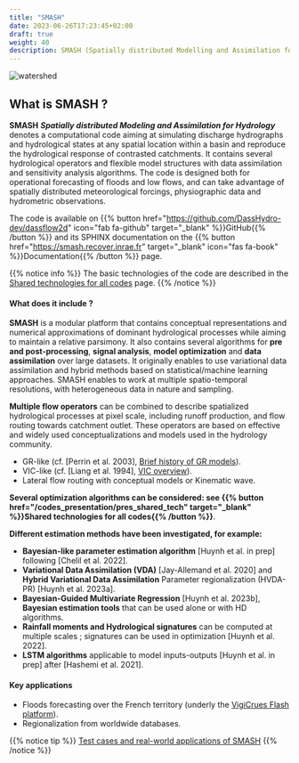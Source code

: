 ```yaml
---
title: "SMASH"
date: 2023-06-26T17:23:45+02:00
draft: true
weight: 40
description: SMASH (Spatially distributed Modelling and Assimilation for Hydrology), an open-source Python-Fortran library that provides a variety of user-friendly routines for spatially distributed hydrological modeling and multisource data-assimilation.
---
```

![watershed](/images/overview_smash.png?width=30pc)

## What is SMASH ?

**SMASH** ***Spatially distributed Modeling and Assimilation for Hydrology*** denotes a computational code aiming at simulating discharge hydrographs and hydrological states at any spatial location within a basin and reproduce the hydrological response of contrasted catchments. It contains several hydrological operators and flexible model structures with data assimilation and sensitivity analysis algorithms. The code is designed both for operational forecasting of floods and low flows, and can take advantage of spatially distributed meteorological forcings, physiographic data and hydrometric observations.

The code is available on {{% button href="https://github.com/DassHydro-dev/dassflow2d" icon="fab fa-github" target="_blank" %}}GitHub{{% /button %}} and its SPHINX documentation on the {{% button href="https://smash.recover.inrae.fr" target="_blank" icon="fas fa-book" %}}Documentation{{% /button %}} page.

{{% notice info %}}
The basic technologies of the code are described in the [Shared technologies for all codes](/codes_presentation/pres_shared_tech) page.
{{% /notice %}}
#### What does it include ?

**SMASH** is a modular platform that contains conceptual representations and numerical approximations of dominant hydrological processes while aiming to maintain a relative parsimony. It also contains several algorithms for **pre and post-processing**, **signal analysis**, **model optimization** and **data assimilation** over large datasets. It originally enables to use variational data assimilation and hybrid methods based on statistical/machine learning approaches. SMASH enables to work at multiple spatio-temporal resolutions, with heterogeneous data in nature and sampling.

**Multiple flow operators** can be combined to describe spatialized hydrological processes at pixel scale, including runoff production, and flow routing towards catchment outlet. These operators are based on effective and widely used conceptualizations and models used in the hydrology community. 
- GR-like (cf. [Perrin et al. 2003], [Brief history of GR models](https://webgr.inrae.fr/en/models/a-brief-history/)).
- VIC-like (cf. [Liang et al. 1994], [VIC overview](https://vic.readthedocs.io/en/master/Overview/ModelOverview/)).
- Lateral flow routing with conceptual models or Kinematic wave.

**Several optimization algorithms can be considered: see {{% button href="/codes_presentation/pres_shared_tech" target="_blank" %}}Shared technologies for all codes{{% /button %}}**.  <br>

**Different estimation methods have been investigated, for example:**
- **Bayesian-like parameter estimation algorithm** [Huynh et al. in prep] following [Chelil et al. 2022].
- **Variational Data Assimilation (VDA)** [Jay-Allemand et al. 2020] and **Hybrid Variational Data Assimilation** Parameter regionalization (HVDA-PR) [Huynh et al. 2023a].
- **Bayesian-Guided Multivariate Regression** [Huynh et al. 2023b], **Bayesian estimation tools** that can be used alone or with HD algorithms.
- **Rainfall moments and Hydrological signatures** can be computed at multiple scales ; signatures can be used in optimization [Huynh et al. 2022].
- **LSTM algorithms** applicable to model inputs-outputs [Huynh et al. in prep] after [Hashemi et al. 2021].

#### Key applications

- Floods forecasting over the French territory (underly the [VigiCrues Flash platform](https://apic-vigicruesflash.fr/?mode=fr&area=fr)).
- Regionalization from worldwide databases.

{{% notice tip %}}
[Test cases and real-world applications of SMASH](/examples/ex_smash)
{{% /notice %}}

